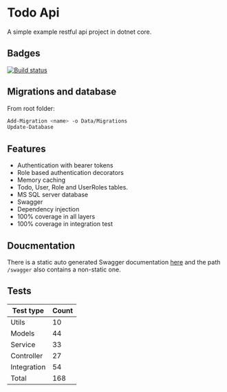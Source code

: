 # Todo Api

A simple example restful api project in dotnet core.

## Badges
[![Build status](https://ci.appveyor.com/api/projects/status/0g549qq2uoxb914b?svg=true)](https://ci.appveyor.com/project/JonSteinn/asp-net-core-api-example)

## Migrations and database
From root folder:
```sh
Add-Migration <name> -o Data/Migrations
Update-Database
```

## Features
- Authentication with bearer tokens
- Role based authentication decorators
- Memory caching
- Todo, User, Role and UserRoles tables.
- MS SQL server database
- Swagger
- Dependency injection
- 100% coverage in all layers
- 100% coverage in integration test

## Doucmentation
There is a static auto generated Swagger documentation [here](https://jonsteinn.github.io/Asp.Net-Core-Api-Example/) and the path `/swagger` also contains a non-static one.

## Tests
Test type | Count
--- | ---
Utils | 10
Models | 44
Service | 33
Controller | 27
Integration | 54
Total | 168
